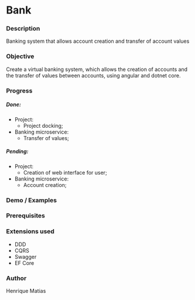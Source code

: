# Bank

### Description
Banking system that allows account creation and transfer of account values

### Objective
Create a virtual banking system, which allows the creation of accounts and the transfer of values ​​between accounts, using angular and dotnet core.

### Progress
##### Done:
*  Project:
    * Project docking;
* Banking microservice:
    * Transfer of values;
    
##### Pending:
*  Project:
    * Creation of web interface for user;
* Banking microservice:
    * Account creation;
 
### Demo / Examples


### Prerequisites


### Extensions used
*  DDD
*  CQRS
*  Swagger
*  EF Core

### Author
Henrique Matias
